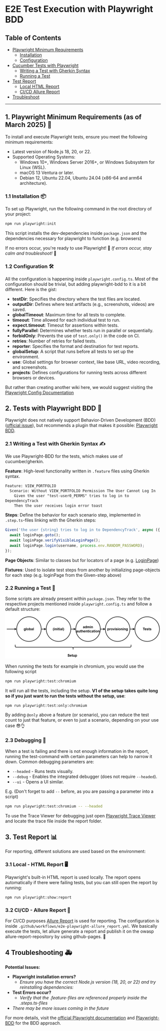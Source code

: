# E2E Test Execution with Playwright BDD

## Table of Contents

- [Playwright Minimum Requirements](#1-playwright-minimum-requirements-as-of-march-2025-wrench)
  - [Installation](#11-installation-package)
  - [Configuration](#12-configuration-hammer_and_wrench)
- [Cucumber Tests with Playwright](#2-tests-with-playwright-bdd-scroll)
  - [Writing a Test with Gherkin Syntax](#21-writing-a-test-with-gherkin-syntax-writing_hand)
  - [Running a Test](#22-running-a-test-test_tube)
- [Test Report](#3-test-report-bar_chart)
  - [Local HTML Report](#31-local---html-report-desktop_computer)
  - [CI/CD Allure Report](#32-cicd---allure-report-satellite)
- [Troubleshoot](#4-troubleshooting-ambulance)

---

## 1. Playwright Minimum Requirements (as of March 2025) :wrench:

To install and execute Playwright tests, ensure you meet the following minimum requirements:

- Latest version of Node.js 18, 20, or 22.
- Supported Operating Systems:
  - Windows 10+, Windows Server 2016+, or Windows Subsystem for Linux (WSL).
  - macOS 13 Ventura or later.
  - Debian 12, Ubuntu 22.04, Ubuntu 24.04 (x86-64 and arm64 architecture).

### 1.1 Installation :package:

To set up Playwright, run the following command in the root directory of your project:

```sh
npm run playwright:init
```

This script installs the dev-dependencies inside `package.json` and the dependencies necessary for playwright to function (e.g. browsers)

If no errors occur, you're ready to use Playwright! 🎉 _If errors occur, stay calm and troubleshoot!_ 🚨

### 1.2 Configuration :hammer_and_wrench:

All the configuration is happening inside `playwright.config.ts`.
Most of the configuration should be trivial, but adding playwright-bdd to it is a bit different. Here is the gist:

- **testDir**: Specifies the directory where the test files are located.
- **outputDir**: Defines where test artifacts (e.g., screenshots, videos) are saved.
- **globalTimeout**: Maximum time for all tests to complete.
- **timeout**: Time allowed for each individual test to run.
- **expect.timeout**: Timeout for assertions within tests.
- **fullyParallel**: Determines whether tests run in parallel or sequentially.
- **forbidOnly**: Prevents the use of `test.only()` in the code on CI.
- **retries**: Number of retries for failed tests.
- **reporter**: Specifies the format and destination for test reports.
- **globalSetup**: A script that runs before all tests to set up the environment.
- **use**: Global settings for browser context, like base URL, video recording, and screenshots.
- **projects**: Defines configurations for running tests across different browsers or devices.

But rather than creating another wiki here, we would suggest visiting the [Playwright Config Documentation](https://playwright.dev/docs/test-configuration)

## 2. Tests with Playwright BDD :scroll:

Playwright does not natively support Behavior-Driven Development (BDD) ([official issue](https://github.com/microsoft/playwright/issues/11975)), but recommends a plugin that makes it possible: [Playwright BDD](https://vitalets.github.io/playwright-bdd/#/).

### 2.1 Writing a Test with Gherkin Syntax :writing_hand:

We use Playwright-BDD for the tests, which makes use of cucumber/gherkin. 

**Feature**: High-level functionality written in `.feature` files using Gherkin syntax.
```gherkin
Feature: VIEW_PORTFOLIO
  Scenario: Without VIEW_PORTFOLIO Permission The User Cannot Log In
    Given the user "test-user0_PERMS" tries to log in to DependencyTrack
    Then the user receives login error toast
```
**Steps**: Define the behavior for each scenario step, implemented in `.step.ts`-files linking with the Gherkin steps:
```typescript
Given('the user {string} tries to log in to DependencyTrack', async ({ loginPage }, username: string) => {
  await loginPage.goto();
  await loginPage.verifyVisibleLoginPage();
  await loginPage.login(username, process.env.RANDOM_PASSWORD);
});
```
**Page Objects**: Similar to classes but for locators of a page (e.g. [LoginPage](./page-objects/login.pom.ts))

**Fixtures**: Used to isolate test steps from another by initializing page-objects for each step (e.g. loginPage from the Given-step above)

### 2.2 Running a Test :test_tube:

Some scripts are already present within `package.json`. They refer to the respective projects mentioned inside `playwright.config.ts` and follow a default structure:
![Playwright Setup Order](../../docs/images/playwright-setup-order.png)

When running the tests for example in chromium, you would use the following script

```sh
npm run playwright:test:chromium
```

It will run all the tests, including the setup. **V1 of the setup takes quite long so if you just want to run the tests without the setup, use**:

```sh
npm run playwright:test:only:chromium
```

By adding `@only` above a feature (or scenario), you can reduce the test count to just that feature, or even to just a scenario, depending on your use case :sunglasses::ok_hand:

### 2.3 Debugging :bug:

When a test is failing and there is not enough information in the report, running the test-command with certain parameters can help to narrow it down.
Common debugging parameters are:

- `--headed` - Runs tests visually.
- `--debug` - Enables the integrated debugger (does not require `--headed`).
- `--ui` - Opens a UI similar.

E.g. (Don't forget to add `--` before, as you are passing a parameter into a script)

```sh
npm run playwright:test:chromium -- --headed
```

To use the Trace Viewer for debugging just open [Playwright Trace Viewer](https://trace.playwright.dev/) and locate the trace file inside the report folder.

## 3. Test Report :bar_chart:

For reporting, different solutions are used based on the environment:

### 3.1 Local - HTML Report :desktop_computer:

Playwright's built-in HTML report is used locally. The report opens automatically if there were failing tests, but you can still open the report by running:

```sh
npm run playwright:show:report
```

### 3.2 CI/CD - Allure Report :satellite:

For CI/CD purposes [Allure Report](https://allurereport.org/) is used for reporting.
The configuration is inside `.github/workflows/e2e-playwright-allure_report.yml`.
We basically execute the tests, let allure generate a report and publish it on the owasp allure-report-repository by using github-pages. :raised_hands:

## 4 Troubleshooting :ambulance:

**Potential Issues:**

- **Playwright installation errors?**
  - _Ensure you have the correct Node.js version (18, 20, or 22) and try reinstalling dependencies:_
- **Test Errors occur?**
  - _Verify that the .feature-files are referenced properly inside the .steps.ts-files_
- _There may be more issues coming in the future_

For more details, visit the [official Playwright documentation](https://playwright.dev/) and [Playwright-BDD](https://vitalets.github.io/playwright-bdd/#/) for the BDD approach.
